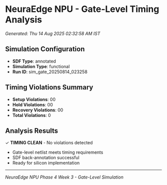 # NeuraEdge NPU - Gate-Level Timing Analysis
*Generated: Thu 14 Aug 2025 02:32:58 AM IST*

## Simulation Configuration
- **SDF Type**: annotated
- **Simulation Type**: functional
- **Run ID**: sim_gate_20250814_023258

## Timing Violations Summary
- **Setup Violations**: 00
- **Hold Violations**: 00  
- **Recovery Violations**: 00
- **Total Violations**: 0

## Analysis Results
✓ **TIMING CLEAN** - No violations detected
- Gate-level netlist meets timing requirements
- SDF back-annotation successful
- Ready for silicon implementation

---
*NeuraEdge NPU Phase 4 Week 3 - Gate-Level Simulation*
